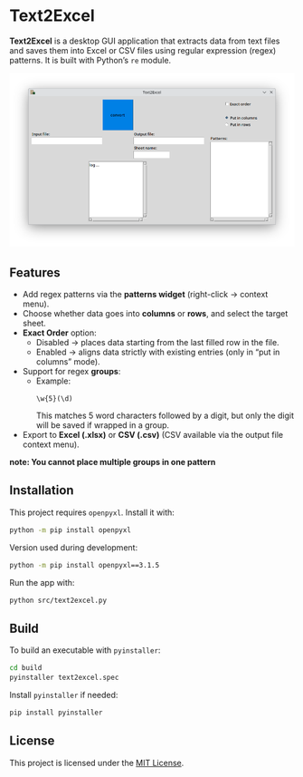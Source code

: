 # Text2Excel

**Text2Excel** is a desktop GUI application that extracts data from text files and saves them into Excel or CSV files using regular expression (regex) patterns. It is built with Python’s `re` module.

![screenshot](assets/screenshot.png)

## Features
- Add regex patterns via the **patterns widget** (right-click → context menu).  
- Choose whether data goes into **columns** or **rows**, and select the target sheet.  
- **Exact Order** option:  
  - Disabled → places data starting from the last filled row in the file.  
  - Enabled → aligns data strictly with existing entries (only in “put in columns” mode).  
- Support for regex **groups**:  
  - Example:  
    ```regex
    \w{5}(\d)
    ```  
    This matches 5 word characters followed by a digit, but only the digit will be saved if wrapped in a group.  
- Export to **Excel (.xlsx)** or **CSV (.csv)** (CSV available via the output file context menu).

**note: You cannot place multiple groups in one pattern**

## Installation
This project requires `openpyxl`. Install it with:

```bash
python -m pip install openpyxl
```

Version used during development:
```bash
python -m pip install openpyxl==3.1.5
```

Run the app with:
```bash
python src/text2excel.py
```
## Build
To build an executable with `pyinstaller`:
```bash
cd build
pyinstaller text2excel.spec
```

Install `pyinstaller` if needed:
```bash
pip install pyinstaller
```

## License

This project is licensed under the [MIT License](LICENSE).


[def]: assets/screenshot.png